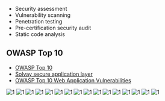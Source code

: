 
* Security assessment
* Vulnerability scanning
* Penetration testing
* Pre-certification security audit
* Static code analysis

## OWASP Top 10
* [OWASP Top 10](http://www.slideshare.net/jeremiahgrossman/owasp-top-10-2010-release-candidate-1)
* [Solvay secure application layer](http://www.slideshare.net/sdeleersnyder/solvay-secure-application-layer-v2015-seba)
* [OWASP Top 10 Web Application Vulnerabilities](http://www.slideshare.net/RevistaSG/owasp-top-10-web-application-vulnerabilities)



![1](http://www.a1qa.com/wp-content/uploads/2015/08/xsecurity-testing-how-we-test.jpg.pagespeed.ic.yfkYanXyOT.webp)
![1](http://www.a1qa.com/wp-content/uploads/2015/06/xsecurity-testing-radar.png.pagespeed.ic.7fGgK5jUR-.png)
![1](http://apps.testinsane.com/mindmaps/uploads/INSANE%20Web%20Security%20Testing%20MindMap.png)
![1](https://ramamotwani.files.wordpress.com/2015/09/owasp_web_top_10_for_2013.png)
![1](http://www.mobilesecuritythreat.com/wp-content/uploads/2013/06/OWASP_TOP10_mobilesecuritythreat.jpg)
![1](https://ramamotwani.files.wordpress.com/2015/09/top-1.png)
![1](https://ramamotwani.files.wordpress.com/2015/09/top-2.png)
![1](https://ramamotwani.files.wordpress.com/2015/09/top3.png)
![1](https://ramamotwani.files.wordpress.com/2015/09/top4.png)
![1](https://ramamotwani.files.wordpress.com/2015/09/top5.png)
![1](https://ramamotwani.files.wordpress.com/2015/09/top6.png)
![1](https://ramamotwani.files.wordpress.com/2015/09/top7.png)
![1](https://ramamotwani.files.wordpress.com/2015/09/top8.png)
![1](https://ramamotwani.files.wordpress.com/2015/09/top9.png)
![1](https://ramamotwani.files.wordpress.com/2015/09/top10.png)
![1](https://www.securestate.com/Media/images/default-source/gallery/web_app_grey_box_review.png)

